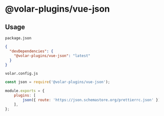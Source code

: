 # @volar-plugins/vue-json

## Usage

`package.json`

```json
{
  "devDependencies": {
    "@volar-plugins/vue-json": "latest"
  }
}
```

`volar.config.js`

```js
const json = require('@volar-plugins/vue-json');

module.exports = {
	plugins: [
		json({ route: 'https://json.schemastore.org/prettierrc.json' }),
	],
};
```
